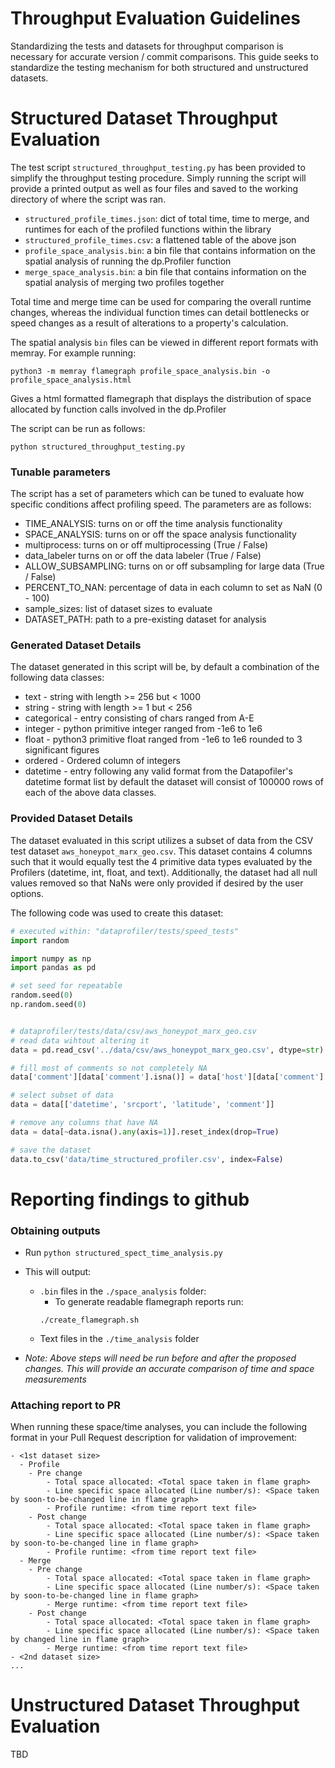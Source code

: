 # Throughput Evaluation Guidelines

Standardizing the tests and datasets for throughput comparison is necessary for
accurate version / commit comparisons. This guide seeks to standardize the
testing mechanism for both structured and unstructured datasets.


# Structured Dataset Throughput Evaluation

The test script `structured_throughput_testing.py` has been provided to simplify
the throughput testing procedure. Simply running the script will provide a
printed output as well as four files and saved to the working directory of where
the script was ran.

  * `structured_profile_times.json`: dict of total time, time to merge, and
      runtimes for each of the profiled functions within the library
  * `structured_profile_times.csv`: a flattened table of the above json
  * `profile_space_analysis.bin`: a bin file that contains information on the
      spatial analysis of running the dp.Profiler function
  * `merge_space_analysis.bin`: a bin file that contains information on the
      spatial analysis of merging two profiles together

Total time and merge time can be used for comparing the overall runtime changes,
whereas the individual function times can detail bottlenecks or speed changes as
a result of alterations to a property's calculation.

The spatial analysis `bin` files can be viewed in different report formats with memray.
For example running:
```console
python3 -m memray flamegraph profile_space_analysis.bin -o profile_space_analysis.html
```
Gives a html formatted flamegraph that displays the distribution of space allocated by
function calls involved in the dp.Profiler

The script can be run as follows:
```console
python structured_throughput_testing.py
```

### Tunable parameters

The script has a set of parameters which can be tuned to evaluate how specific
conditions affect profiling speed. The parameters are as follows:

  * TIME_ANALYSIS:             turns on or off the time analysis functionality
  * SPACE_ANALYSIS:            turns on or off the space analysis functionality
  * multiprocess:              turns on or off multiprocessing (True / False)
  * data_labeler               turns on or off the data labeler (True / False)
  * ALLOW_SUBSAMPLING:         turns on or off subsampling for large data (True / False)
  * PERCENT_TO_NAN:            percentage of data in each column to set as NaN (0 - 100)
  * sample_sizes:              list of dataset sizes to evaluate
  * DATASET_PATH:              path to a pre-existing dataset for analysis


### Generated Dataset Details

The dataset generated in this script will be, by default a combination of the following data classes:
  * text - string with length >= 256 but < 1000
  * string - string with length >= 1 but < 256
  * categorical - entry consisting of chars ranged from A-E
  * integer - python primitive integer ranged from -1e6 to 1e6
  * float - python3 primitive float ranged from -1e6 to 1e6 rounded to 3 significant figures
  * ordered - Ordered column of integers
  * datetime - entry following any valid format from the Datapofiler's datetime format list
by default the dataset will consist of 100000 rows of each of the above data classes.


### Provided Dataset Details

The dataset evaluated in this script utilizes a subset of data from the CSV
test dataset `aws_honeypot_marx_geo.csv`. This dataset contains 4 columns such
that it would equally test the 4 primitive data types evaluated by the
Profilers (datetime, int, float, and text). Additionally, the dataset had all
null values removed so that NaNs were only provided if desired by the user
options.

The following code was used to create this dataset:
```python
# executed within: "dataprofiler/tests/speed_tests"
import random

import numpy as np
import pandas as pd

# set seed for repeatable
random.seed(0)
np.random.seed(0)


# dataprofiler/tests/data/csv/aws_honeypot_marx_geo.csv
# read data wihtout altering it
data = pd.read_csv('../data/csv/aws_honeypot_marx_geo.csv', dtype=str)

# fill most of comments so not completely NA
data['comment'][data['comment'].isna()] = data['host'][data['comment'].isna()]

# select subset of data
data = data[['datetime', 'srcport', 'latitude', 'comment']]

# remove any columns that have NA
data = data[~data.isna().any(axis=1)].reset_index(drop=True)

# save the dataset
data.to_csv('data/time_structured_profiler.csv', index=False)
```

# Reporting findings to github


### Obtaining outputs
- Run `python structured_spect_time_analysis.py`
- This will output:
  - `.bin` files in the `./space_analysis` folder:
    - To generate readable flamegraph reports run:
    ```console
    ./create_flamegraph.sh
    ```
  - Text files in the `./time_analysis` folder

- *Note: Above steps will need be run before and after the proposed changes.
This will provide an accurate comparison of time and space measurements*


### Attaching report to PR
When running these space/time analyses, you can include the following format in your Pull Request description for
validation of improvement:
```
- <1st dataset size>
  - Profile
    - Pre change
        - Total space allocated: <Total space taken in flame graph>
        - Line specific space allocated (Line number/s): <Space taken by soon-to-be-changed line in flame graph>
        - Profile runtime: <from time report text file>
    - Post change
        - Total space allocated: <Total space taken in flame graph>
        - Line specific space allocated (Line number/s): <Space taken by soon-to-be-changed line in flame graph>
        - Profile runtime: <from time report text file>
  - Merge
    - Pre change
        - Total space allocated: <Total space taken in flame graph>
        - Line specific space allocated (Line number/s): <Space taken by soon-to-be-changed line in flame graph>
        - Merge runtime: <from time report text file>
    - Post change
        - Total space allocated: <Total space taken in flame graph>
        - Line specific space allocated (Line number/s): <Space taken by changed line in flame graph>
        - Merge runtime: <from time report text file>
- <2nd dataset size>
...
```

# Unstructured Dataset Throughput Evaluation

TBD
